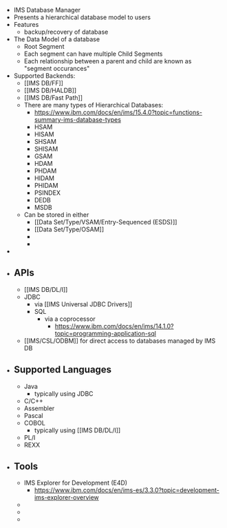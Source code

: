 - IMS Database Manager
- Presents a hierarchical database model to users
- Features
	- backup/recovery of database
- The Data Model of a database
	- Root Segment
	- Each segment can have multiple Child Segments
	- Each relationship between a parent and child are known as "segment occurances"
- Supported Backends:
	- [[IMS DB/FF]]
	- [[IMS DB/HALDB]]
	- [[IMS DB/Fast Path]]
	- There are many types of Hierarchical Databases:
		- https://www.ibm.com/docs/en/ims/15.4.0?topic=functions-summary-ims-database-types
		- HSAM
		- HISAM
		- SHSAM
		- SHISAM
		- GSAM
		- HDAM
		- PHDAM
		- HIDAM
		- PHIDAM
		- PSINDEX
		- DEDB
		- MSDB
	- Can be stored in either
		- [[Data Set/Type/VSAM/Entry-Sequenced (ESDS)]]
		- [[Data Set/Type/OSAM]]
		-
		-
-
- ## APIs
	- [[IMS DB/DL/I]]
	- JDBC
		- via [[IMS Universal JDBC Drivers]]
		- SQL
			- via a coprocessor
				- https://www.ibm.com/docs/en/ims/14.1.0?topic=programming-application-sql
	- [[IMS/CSL/ODBM]] for direct access to databases managed by IMS DB
- ## Supported Languages
	- Java
		- typically using JDBC
	- C/C++
	- Assembler
	- Pascal
	- COBOL
		- typically using [[IMS DB/DL/I]]
	- PL/I
	- REXX
- ## Tools
	- IMS Explorer for Development (E4D)
		- https://www.ibm.com/docs/en/ims-es/3.3.0?topic=development-ims-explorer-overview
	-
	-
	-
